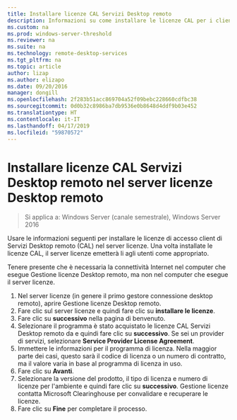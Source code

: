 ```yaml
---
title: Installare licenze CAL Servizi Desktop remoto
description: Informazioni su come installare le licenze CAL per i client desktop remoto.
ms.custom: na
ms.prod: windows-server-threshold
ms.reviewer: na
ms.suite: na
ms.technology: remote-desktop-services
ms.tgt_pltfrm: na
ms.topic: article
author: lizap
ms.author: elizapo
ms.date: 09/20/2016
manager: dongill
ms.openlocfilehash: 2f283b51acc869704a52f09bebc228660cdfbc38
ms.sourcegitcommit: 0d0b32c8986ba7db9536e0b8648d4ddf9b03e452
ms.translationtype: HT
ms.contentlocale: it-IT
ms.lasthandoff: 04/17/2019
ms.locfileid: "59870572"
---
```

# <a name="install-rds-client-access-licenses-on-the-remote-desktop-license-server"></a>Installare licenze CAL Servizi Desktop remoto nel server licenze Desktop remoto

>Si applica a: Windows Server (canale semestrale), Windows Server 2016

Usare le informazioni seguenti per installare le licenze di accesso client di Servizi Desktop remoto (CAL) nel server licenze. Una volta installate le licenze CAL, il server licenze emetterà li agli utenti come appropriato.

Tenere presente che è necessaria la connettività Internet nel computer che esegue Gestione licenze Desktop remoto, ma non nel computer che esegue il server licenze.

1. Nel server licenze (in genere il primo gestore connessione desktop remoto), aprire Gestione licenze Desktop remoto.
2. Fare clic sul server licenze e quindi fare clic su **installare le licenze**.
3. Fare clic su **successivo** nella pagina di benvenuto.
4. Selezionare il programma è stato acquistato le licenze CAL Servizi Desktop remoto da e quindi fare clic su **successivo**. Se sei un provider di servizi, selezionare **Service Provider License Agreement**.
5. Immettere le informazioni per il programma di licenza. Nella maggior parte dei casi, questo sarà il codice di licenza o un numero di contratto, ma il valore varia in base al programma di licenza in uso.
6. Fare clic su **Avanti**.
7. Selezionare la versione del prodotto, il tipo di licenza e numero di licenze per l'ambiente e quindi fare clic su **successivo**. Gestione licenze contatta Microsoft Clearinghouse per convalidare e recuperare le licenze.
8.  Fare clic su **Fine** per completare il processo.